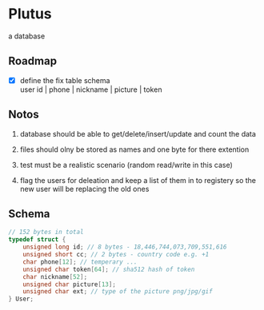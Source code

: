 # Plutus

a database

## Roadmap

* [x] define the fix table schema\
   user id | phone | nickname | picture | token

## Notos

1. database should be able to get/delete/insert/update and count the data

1. files should olny be stored as names and one byte for there extention

1. test must be a realistic scenario (random read/write in this case)

1. flag the users for deleation and keep a list of them in to registery
   so the new user will be replacing the old ones

## Schema

```c
// 152 bytes in total
typedef struct {
    unsigned long id; // 8 bytes - 18,446,744,073,709,551,616
    unsigned short cc; // 2 bytes - country code e.g. +1
    char phone[12]; // temperary ...
    unsigned char token[64]; // sha512 hash of token
    char nickname[52];
    unsigned char picture[13];
    unsigned char ext; // type of the picture png/jpg/gif
} User;
```
